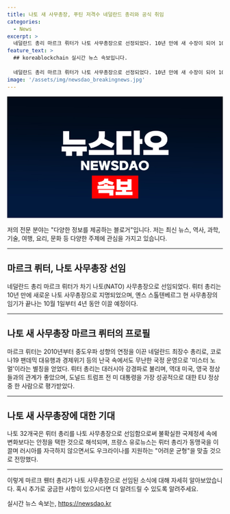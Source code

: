 ```yaml
---
title: 나토 새 사무총장, 푸틴 저격수 네덜란드 총리와 공식 취임
categories:
  - News
excerpt: >
  네덜란드 총리 마르크 뤼터가 나토 사무총장으로 선정되었다. 10년 만에 새 수장이 되어 10월 1일부터 4년 임기 동안 이끌 예정이다. 그는 중도우파 성향의 네덜란드 최장수 총리로 미스터 노멀이라는 별칭을 얻었으며, 동맹국을 이끄는 동안 러시아를 자극하지 않으면서도 우크라이나를 지원해야 한다는 어려운 균형을 맞춰야 할 것으로 전망되고 있다. 이에 대한 나토 32개국의 만장일치로 선정은 변화보다는 안정을 택한 결정으로 해석된다.
feature_text: >
  ## koreablockchain 실시간 뉴스 속보입니다.

  네덜란드 총리 마르크 뤼터가 나토 사무총장으로 선정되었다. 10년 만에 새 수장이 되어 10월 1일부터 4년 임기 동안 이끌 예정이다. 그는 중도우파 성향의 네덜란드 최장수 총리로 미스터 노멀이라는 별칭을 얻었으며, 동맹국을 이끄는 동안 러시아를 자극하지 않으면서도 우크라이나를 지원해야 한다는 어려운 균형을 맞춰야 할 것으로 전망되고 있다. 이에 대한 나토 32개국의 만장일치로 선정은 변화보다는 안정을 택한 결정으로 해석된다.
image: '/assets/img/newsdao_breakingnews.jpg'
---
```


<p><img src="/assets/img/newsdao_breakingnews.jpg" alt="koreablockchain 속보" /></p>

<p>저의 전문 분야는 "다양한 정보를 제공하는 블로거"입니다. 저는 최신 뉴스, 역사, 과학, 기술, 여행, 요리, 문화 등 다양한 주제에 관심을 가지고 있습니다. </p>

<hr />

<h2 data-ke-size="size26">마르크 뤼터, 나토 사무총장 선임</h2>

<p data-ke-size="size16">네덜란드 총리 마르크 뤼터가 차기 나토(NATO) 사무총장으로 선임되었다. 뤼터 총리는 10년 만에 새로운 나토 사무총장으로 지명되었으며, 옌스 스톨텐베르그 현 사무총장의 임기가 끝나는 10월 1일부터 4년 동안 이끌 예정이다.</p>

<hr />

<h2 data-ke-size="size26">나토 새 사무총장 마르크 뤼터의 프로필</h2>

<p data-ke-size="size16">마르크 뤼터는 2010년부터 중도우파 성향의 연정을 이끈 네덜란드 최장수 총리로, 코로나19 팬데믹 대유행과 경제위기 등의 난국 속에서도 무난한 국정 운영으로 '미스터 노멀'이라는 별칭을 얻었다. 뤼터 총리는 대러시아 강경파로 불리며, 역대 미국, 영국 정상들과의 관계가 좋았으며, 도널드 트럼프 전 미 대통령을 가장 성공적으로 대한 EU 정상 중 한 사람으로 평가받았다.</p>

<hr />

<h2 data-ke-size="size26">나토 새 사무총장에 대한 기대</h2>

<p data-ke-size="size16">나토 32개국은 뤼터 총리를 나토 사무총장으로 선임함으로써 불확실한 국제정세 속에 변화보다는 안정을 택한 것으로 해석되며, 프랑스 유로뉴스는 뤼터 총리가 동맹국을 이끌며 러시아를 자극하지 않으면서도 우크라이나를 지원하는 "어려운 균형"을 맞출 것으로 전망했다.</p>

<hr />

<p>이렇게 마르크 뤤터 총리가 나토 사무총장으로 선임된 소식에 대해 자세히 알아보았습니다. 혹시 추가로 궁금한 사항이 있으시다면 더 알려드릴 수 있도록 알려주세요.</p>
실시간 뉴스 속보는, <a href="https://newsdao.kr" rel="dofollow">https://newsdao.kr</a>


